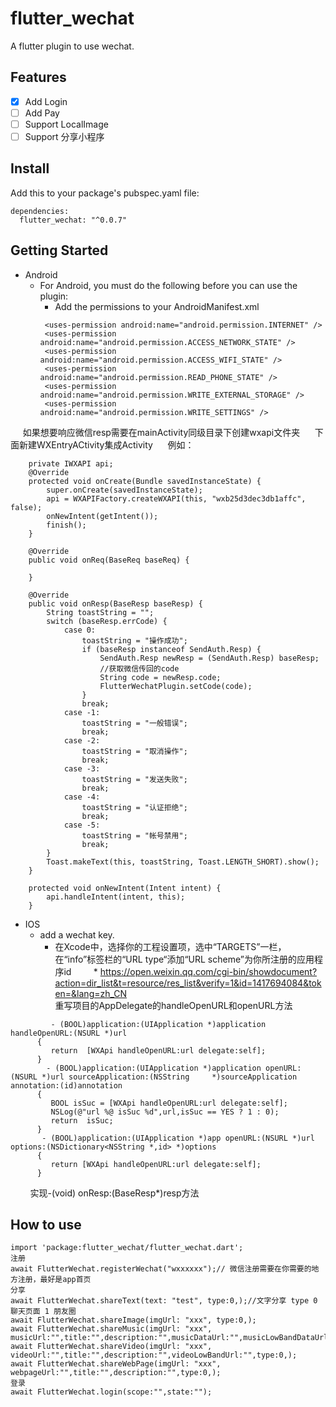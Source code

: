 # flutter_wechat

A  flutter plugin to use wechat.

## Features
- [X]  Add Login
- [ ]  Add Pay
- [ ]  Support LocalImage
- [ ]  Support 分享小程序
## Install
Add this to your package's pubspec.yaml file:
```
dependencies:
  flutter_wechat: "^0.0.7"
 ```
## Getting Started

* Android
   * For Android, you must do the following before you can use the plugin:
       * Add the permissions to your AndroidManifest.xml
      ```
       <uses-permission android:name="android.permission.INTERNET" />
       <uses-permission android:name="android.permission.ACCESS_NETWORK_STATE" />
       <uses-permission android:name="android.permission.ACCESS_WIFI_STATE" />
       <uses-permission android:name="android.permission.READ_PHONE_STATE" />
       <uses-permission android:name="android.permission.WRITE_EXTERNAL_STORAGE" />
       <uses-permission android:name="android.permission.WRITE_SETTINGS" />
      ```
      如果想要响应微信resp需要在mainActivity同级目录下创建wxapi文件夹
      下面新建WXEntryACtivity集成Activity
      例如：
```
    private IWXAPI api;
    @Override
    protected void onCreate(Bundle savedInstanceState) {
        super.onCreate(savedInstanceState);
        api = WXAPIFactory.createWXAPI(this, "wxb25d3dec3db1affc", false);
        onNewIntent(getIntent());
        finish();
    }

    @Override
    public void onReq(BaseReq baseReq) {

    }

    @Override
    public void onResp(BaseResp baseResp) {
        String toastString = "";
        switch (baseResp.errCode) {
            case 0:
                toastString = "操作成功";
                if (baseResp instanceof SendAuth.Resp) {
                    SendAuth.Resp newResp = (SendAuth.Resp) baseResp;
                    //获取微信传回的code
                    String code = newResp.code;
                    FlutterWechatPlugin.setCode(code);
                }
                break;
            case -1:
                toastString = "一般错误";
                break;
            case -2:
                toastString = "取消操作";
                break;
            case -3:
                toastString = "发送失败";
                break;
            case -4:
                toastString = "认证拒绝";
                break;
            case -5:
                toastString = "帐号禁用";
                break;
        }
        Toast.makeText(this, toastString, Toast.LENGTH_SHORT).show();
    }

    protected void onNewIntent(Intent intent) {
        api.handleIntent(intent, this);
    }
 ```
* IOS
    * add a wechat key.
         * 在Xcode中，选择你的工程设置项，选中“TARGETS”一栏，在“info”标签栏的“URL type“添加“URL scheme”为你所注册的应用程序id
         * https://open.weixin.qq.com/cgi-bin/showdocument?action=dir_list&t=resource/res_list&verify=1&id=1417694084&token=&lang=zh_CN
<br/> 重写项目的AppDelegate的handleOpenURL和openURL方法         
```        
         - (BOOL)application:(UIApplication *)application handleOpenURL:(NSURL *)url
      {
         return  [WXApi handleOpenURL:url delegate:self];
      }
        - (BOOL)application:(UIApplication *)application openURL:(NSURL *)url sourceApplication:(NSString     *)sourceApplication annotation:(id)annotation
      {
         BOOL isSuc = [WXApi handleOpenURL:url delegate:self];
         NSLog(@"url %@ isSuc %d",url,isSuc == YES ? 1 : 0);
         return  isSuc;
      }
       - (BOOL)application:(UIApplication *)app openURL:(NSURL *)url options:(NSDictionary<NSString *,id> *)options
      {
         return [WXApi handleOpenURL:url delegate:self];
      }
```
         实现-(void) onResp:(BaseResp*)resp方法
         
## How to use
```
import 'package:flutter_wechat/flutter_wechat.dart';
注册
await FlutterWechat.registerWechat("wxxxxxx");// 微信注册需要在你需要的地方注册，最好是app首页
分享
await FlutterWechat.shareText(text: "test", type:0,);//文字分享 type 0 聊天页面 1 朋友圈
await FlutterWechat.shareImage(imgUrl: "xxx", type:0,);
await FlutterWechat.shareMusic(imgUrl: "xxx", musicUrl:"",title:"",description:"",musicDataUrl:"",musicLowBandDataUrl:"",musicLowBandUrl:"",type:0,);
await FlutterWechat.shareVideo(imgUrl: "xxx", videoUrl:"",title:"",description:"",videoLowBandUrl:"",type:0,);
await FlutterWechat.shareWebPage(imgUrl: "xxx", webpageUrl:"",title:"",description:"",type:0,);
登录
await FlutterWechat.login(scope:"",state:"");

